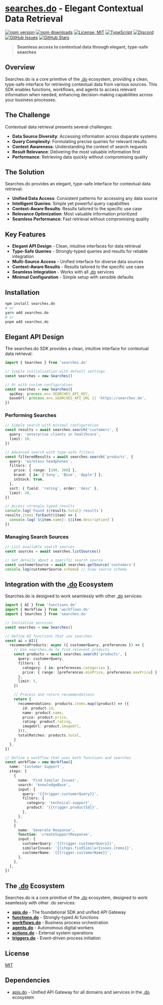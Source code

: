# [searches.do](https://searches.do) - Elegant Contextual Data Retrieval

[![npm version](https://img.shields.io/npm/v/searches.do.svg)](https://www.npmjs.com/package/searches.do)
[![npm downloads](https://img.shields.io/npm/dm/searches.do.svg)](https://www.npmjs.com/package/searches.do)
[![License: MIT](https://img.shields.io/badge/License-MIT-blue.svg)](https://opensource.org/licenses/MIT)
[![TypeScript](https://img.shields.io/badge/TypeScript-4.9.5-blue.svg)](https://www.typescriptlang.org/)
[![Discord](https://img.shields.io/badge/Discord-Join%20Chat-7289da?logo=discord&logoColor=white)](https://discord.gg/tafnNeUQdm)
[![GitHub Issues](https://img.shields.io/github/issues/drivly/ai.svg)](https://github.com/drivly/ai/issues)
[![GitHub Stars](https://img.shields.io/github/stars/drivly/ai.svg)](https://github.com/drivly/ai)

> **Seamless access to contextual data through elegant, type-safe searches**

## Overview

Searches.do is a core primitive of the [.do](https://dotdo.ai) ecosystem, providing a clean, type-safe interface for retrieving contextual data from various sources. This SDK enables functions, workflows, and agents to access relevant information when needed, enhancing decision-making capabilities across your business processes.

## The Challenge

Contextual data retrieval presents several challenges:

- **Data Source Diversity**: Accessing information across disparate systems
- **Query Complexity**: Formulating precise queries for relevant results
- **Context Awareness**: Understanding the context of search requests
- **Result Relevance**: Delivering the most valuable information first
- **Performance**: Retrieving data quickly without compromising quality

## The Solution

Searches.do provides an elegant, type-safe interface for contextual data retrieval:

- **Unified Data Access**: Consistent patterns for accessing any data source
- **Intelligent Queries**: Simple yet powerful query capabilities
- **Context-Aware Results**: Results tailored to the specific use case
- **Relevance Optimization**: Most valuable information prioritized
- **Seamless Performance**: Fast retrieval without compromising quality

## Key Features

- **Elegant API Design** - Clean, intuitive interfaces for data retrieval
- **Type-Safe Queries** - Strongly-typed queries and results for reliable integration
- **Multi-Source Access** - Unified interface for diverse data sources
- **Context-Aware Results** - Results tailored to the specific use case
- **Seamless Integration** - Works with all [.do](https://dotdo.ai) services
- **Minimal Configuration** - Simple setup with sensible defaults

## Installation

```bash
npm install searches.do
# or
yarn add searches.do
# or
pnpm add searches.do
```

## Elegant API Design

The searches.do SDK provides a clean, intuitive interface for contextual data retrieval:

```typescript
import { Searches } from 'searches.do'

// Simple initialization with default settings
const searches = new Searches()

// Or with custom configuration
const searches = new Searches({
  apiKey: process.env.SEARCHES_API_KEY,
  baseUrl: process.env.SEARCHES_API_URL || 'https://searches.do',
})
```

### Performing Searches

```typescript
// Simple search with minimal configuration
const results = await searches.search('customers', {
  query: 'enterprise clients in healthcare',
  limit: 10,
})

// Advanced search with type-safe filters
const filteredResults = await searches.search('products', {
  query: 'wireless headphones',
  filters: {
    price: { range: [100, 300] },
    brand: { in: ['Sony', 'Bose', 'Apple'] },
    inStock: true,
  },
  sort: { field: 'rating', order: 'desc' },
  limit: 20,
})

// Access strongly-typed results
console.log(`Found ${results.total} results`)
results.items.forEach((item) => {
  console.log(`${item.name}: ${item.description}`)
})
```

### Managing Search Sources

```typescript
// List available search sources
const sources = await searches.listSources()

// Get details about a specific search source
const customerSource = await searches.getSource('customers')
console.log(customerSource.schema) // View source schema
```

## Integration with the [.do](https://dotdo.ai) Ecosystem

Searches.do is designed to work seamlessly with other [.do](https://dotdo.ai) services:

```typescript
import { AI } from 'functions.do'
import { Workflow } from 'workflows.do'
import { Searches } from 'searches.do'

// Initialize services
const searches = new Searches()

// Define AI functions that use searches
const ai = AI({
  recommendProducts: async ({ customerQuery, preferences }) => {
    // Use searches.do to find relevant products
    const products = await searches.search('products', {
      query: customerQuery,
      filters: {
        category: { in: preferences.categories },
        price: { range: [preferences.minPrice, preferences.maxPrice] },
      },
      limit: 5,
    })

    // Process and return recommendations
    return {
      recommendations: products.items.map((product) => ({
        id: product.id,
        name: product.name,
        price: product.price,
        rating: product.rating,
        imageUrl: product.imageUrl,
      })),
      totalMatches: products.total,
    }
  },
})

// Define a workflow that uses both functions and searches
const workflow = new Workflow({
  name: 'Customer Support',
  steps: [
    {
      name: 'Find Similar Issues',
      search: 'knowledgeBase',
      input: {
        query: '{{trigger.customerQuery}}',
        filters: {
          category: 'technical-support',
          product: '{{trigger.productId}}',
        },
      },
    },
    {
      name: 'Generate Response',
      function: 'createSupportResponse',
      input: {
        customerQuery: '{{trigger.customerQuery}}',
        similarIssues: '{{steps.findSimilarIssues.items}}',
        customerName: '{{trigger.customerName}}',
      },
    },
  ],
})
```

## The [.do](https://dotdo.ai) Ecosystem

Searches.do is a core primitive of the [.do](https://dotdo.ai) ecosystem, designed to work seamlessly with other .do services:

- **[apis.do](https://apis.do)** - The foundational SDK and unified API Gateway
- **[functions.do](https://functions.do)** - Strongly-typed AI functions
- **[workflows.do](https://workflows.do)** - Business process orchestration
- **[agents.do](https://agents.do)** - Autonomous digital workers
- **[actions.do](https://actions.do)** - External system operations
- **[triggers.do](https://triggers.do)** - Event-driven process initiation

## License

[MIT](https://opensource.org/licenses/MIT)

## Dependencies

- [apis.do](https://www.npmjs.com/package/apis.do) - Unified API Gateway for all domains and services in the [.do](https://dotdo.ai) ecosystem
